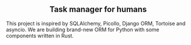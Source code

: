 <div align="center">

<h2>Task manager for humans</h2>

</div>

This project is inspired by SQLAlchemy, Picollo, Django ORM, Tortoise and asyncio. We are building brand-new ORM for Python with some components written in Rust. 

<div>
